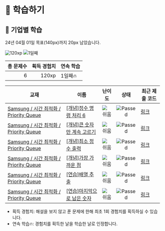 # 📖 학습하기

## 🚀 기업별 학습
24년 04월 01일 목표(140px)까지 20px 남았습니다.

![120xp](https://img.shields.io/badge/EXP-120xp-%235cb85c.svg?for-the-badge)
![1일째](https://img.shields.io/badge/연속학습-1일째-%23E34F26.svg?for-the-badge)

|총 문제수|획득 경험치|연속 학습|
|---:|---:|---|
6|120xp|1일째🔥|

|교재|이름|난이도|상태|최근 제출 코드|
|---|---|:---:|:---:|---|
|[Samsung / 시간 최적화 / Priority Queue](https://www.codetree.ai/missions?missionId=13)|[[개념]정수 명령 처리 6](https://www.codetree.ai/missions/13/problems/process-numeric-commands-6)|![쉬움][easy]|![Passed][passed]|[링크](https://github.com/woongseong9393/codetree-TILs/blob/main/240401/%EC%A0%95%EC%88%98%20%EB%AA%85%EB%A0%B9%20%EC%B2%98%EB%A6%AC%206/process-numeric-commands-6.cpp)|
|[Samsung / 시간 최적화 / Priority Queue](https://www.codetree.ai/missions?missionId=13)|[[개념]큰 숫자만 계속 고르기](https://www.codetree.ai/missions/13/problems/keep-picking-the-big-number)|![쉬움][easy]|![Passed][passed]|[링크](https://github.com/woongseong9393/codetree-TILs/blob/main/240401/%ED%81%B0%20%EC%88%AB%EC%9E%90%EB%A7%8C%20%EA%B3%84%EC%86%8D%20%EA%B3%A0%EB%A5%B4%EA%B8%B0/keep-picking-the-big-number.cpp)|
|[Samsung / 시간 최적화 / Priority Queue](https://www.codetree.ai/missions?missionId=13)|[[개념]최소 정수 출력](https://www.codetree.ai/missions/13/problems/min-integer-output)|![쉬움][easy]|![Passed][passed]|[링크](https://github.com/woongseong9393/codetree-TILs/blob/main/240401/%EC%B5%9C%EC%86%8C%20%EC%A0%95%EC%88%98%20%EC%B6%9C%EB%A0%A5/min-integer-output.cpp)|
|[Samsung / 시간 최적화 / Priority Queue](https://www.codetree.ai/missions?missionId=13)|[[개념]가장 가까운 점](https://www.codetree.ai/missions/13/problems/nearest-point)|![쉬움][easy]|![Passed][passed]|[링크](https://github.com/woongseong9393/codetree-TILs/blob/main/240401/%EA%B0%80%EC%9E%A5%20%EA%B0%80%EA%B9%8C%EC%9A%B4%20%EC%A0%90/nearest-point.cpp)|
|[Samsung / 시간 최적화 / Priority Queue](https://www.codetree.ai/missions?missionId=13)|[[연습]배열 추출](https://www.codetree.ai/missions/13/problems/array-extraction)|![쉬움][easy]|![Passed][passed]|[링크](https://github.com/woongseong9393/codetree-TILs/blob/main/240401/%EB%B0%B0%EC%97%B4%20%EC%B6%94%EC%B6%9C/array-extraction.cpp)|
|[Samsung / 시간 최적화 / Priority Queue](https://www.codetree.ai/missions?missionId=13)|[[연습]마지막으로 남은 숫자](https://www.codetree.ai/missions/13/problems/last-remaining-number)|![쉬움][easy]|![Passed][passed]|[링크](https://github.com/woongseong9393/codetree-TILs/blob/main/240401/%EB%A7%88%EC%A7%80%EB%A7%89%EC%9C%BC%EB%A1%9C%20%EB%82%A8%EC%9D%80%20%EC%88%AB%EC%9E%90/last-remaining-number.cpp)|


* 획득 경험치: 해설을 보지 않고 푼 문제에 한해 최초 1회 경험치를 획득하실 수 있습니다.
* 연속 학습🔥: 경험치를 획득한 날을 학습한 날로 인정합니다.










[b5]: https://img.shields.io/badge/Bronze_5-%235D3E31.svg
[b4]: https://img.shields.io/badge/Bronze_4-%235D3E31.svg
[b3]: https://img.shields.io/badge/Bronze_3-%235D3E31.svg
[b2]: https://img.shields.io/badge/Bronze_2-%235D3E31.svg
[b1]: https://img.shields.io/badge/Bronze_1-%235D3E31.svg
[s5]: https://img.shields.io/badge/Silver_5-%23394960.svg
[s4]: https://img.shields.io/badge/Silver_4-%23394960.svg
[s3]: https://img.shields.io/badge/Silver_3-%23394960.svg
[s2]: https://img.shields.io/badge/Silver_2-%23394960.svg
[s1]: https://img.shields.io/badge/Silver_1-%23394960.svg
[g5]: https://img.shields.io/badge/Gold_5-%23FFC433.svg
[g4]: https://img.shields.io/badge/Gold_4-%23FFC433.svg
[g3]: https://img.shields.io/badge/Gold_3-%23FFC433.svg
[g2]: https://img.shields.io/badge/Gold_2-%23FFC433.svg
[g1]: https://img.shields.io/badge/Gold_1-%23FFC433.svg
[p5]: https://img.shields.io/badge/Platinum_5-%2376DDD8.svg
[p4]: https://img.shields.io/badge/Platinum_4-%2376DDD8.svg
[p3]: https://img.shields.io/badge/Platinum_3-%2376DDD8.svg
[p2]: https://img.shields.io/badge/Platinum_2-%2376DDD8.svg
[p1]: https://img.shields.io/badge/Platinum_1-%2376DDD8.svg
[passed]: https://img.shields.io/badge/Passed-%23009D27.svg
[failed]: https://img.shields.io/badge/Failed-%23D24D57.svg
[easy]: https://img.shields.io/badge/쉬움-%235cb85c.svg?for-the-badge
[medium]: https://img.shields.io/badge/보통-%23FFC433.svg?for-the-badge
[hard]: https://img.shields.io/badge/어려움-%23D24D57.svg?for-the-badge
